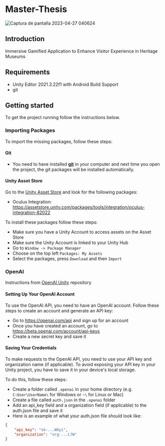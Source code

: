 # Master-Thesis
![Captura de pantalla 2023-04-27 040624](https://user-images.githubusercontent.com/43790840/234986193-c8aab325-5c6d-409c-94e7-e0cb95da5c46.jpg)


## Introduction
Immersive Gamified Application to Enhance Visitor Experience in Heritage Museums

## Requirements
- Unity Editor 2021.3.22f1 with Android Build Support
- git

## Getting started
To get the project running follow the instructions below.

### **Importing Packages**
To import the missing packages, follow these steps:

#### **Git**
- You need to have installed [**git**](https://github.com/git-guides/install-git) in your computer and next time you open the project, the git packages will be installed automatically. 

#### **Unity Asset Store**
Go to the [Unity Asset Store](https://assetstore.unity.com/) and look for the following packages:
- Oculus Integration: https://assetstore.unity.com/packages/tools/integration/oculus-integration-82022

To install these packages follow these steps:
- Make sure you have a Unity Account to access assets on the Asset Store
- Make sure the Unity Account is linked to your Unity Hub
- Go to `Window -> Package Manager`
- Choose on the top left `Packages: My Assets`
- Select the packages, press `Download` and then `Import`

### **OpenAI**
Instructions from [OpenAI Unity](https://github.com/srcnalt/OpenAI-Unity) repository

#### **Setting Up Your OpenAI Account**
To use the OpenAI API, you need to have an OpenAI account. Follow these steps to create an account and generate an API key:

- Go to https://openai.com/api and sign up for an account
- Once you have created an account, go to https://beta.openai.com/account/api-keys
- Create a new secret key and save it

#### **Saving Your Credentials**
To make requests to the OpenAI API, you need to use your API key and organization name (if applicable). To avoid exposing your API key in your Unity project, you have to save it in your device's local storage.

To do this, follow these steps:

- Create a folder called `.openai` in your home directory (e.g. `C:User\UserName\` for Windows or `~\` for Linux or Mac)
- Create a file called `auth.json` in the `.openai` folder
- Add an api_key field and a organization field (if applicable) to the auth.json file and save it
- Here is an example of what your auth.json file should look like:

```json
{
    "api_key": "sk-...W6yi",
    "organization": "org-...L7W"
}
```
